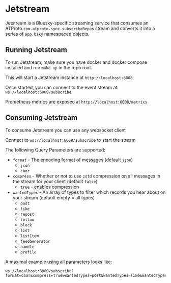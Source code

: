 # Jetstream

Jetstream is a Bluesky-specific streaming service that consumes an ATProto `com.atproto.sync.subscribeRepos` stream and converts it into a series of `app.bsky` namespaced objects.

## Running Jetstream

To run Jetstream, make sure you have docker and docker compose installed and run `make up` in the repo root.

This will start a Jetstream instance at `http://localhost:6008`

Once started, you can connect to the event stream at: `ws://localhost:6008/subscribe`

Prometheus metrics are exposed at `http://localhost:6008/metrics`

## Consuming Jetstream

To consume Jetstream you can use any websocket client

Connect to `ws://localhost:6008/subscribe` to start the stream

The following Query Parameters are supported:
- `format` - The encoding format of messages (default `json`)
  - `json`
  - `cbor`
- `compress` - Whether or not to use `zstd` compression on all messages in the stream for your client (default `false`)
  - `true` - enables compression
- `wantedTypes` - An array of types to filter which records you hear about on your stream (default empty = all types)
  - `post`
  - `like`
  - `repost`
  - `follow`
  - `block`
  - `list`
  - `listItem`
  - `feedGenerator`
  - `handle`
  - `profile`

A maximal example using all parameters looks like:
```
ws://localhost:8080/subscribe?format=cbor&compress=true&wantedTypes=post&wantedTypes=like&wantedTypes=follow
```
